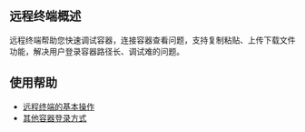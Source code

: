 ## 远程终端概述
远程终端帮助您快速调试容器，连接容器查看问题，支持复制粘贴、上传下载文件功能，解决用户登录容器路径长、调试难的问题。

## 使用帮助
- [远程终端的基本操作]()
- [其他容器登录方式]()
